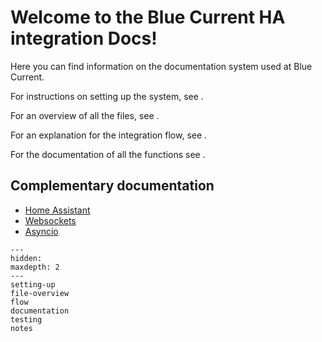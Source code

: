 # Welcome to the Blue Current HA integration Docs!

Here you can find information on the documentation system used at Blue Current.

For instructions on setting up the system, see [](setting-up).

For an overview of all the files, see [](file-overview).

For an explanation for the integration flow, see [](flow).

For the documentation of all the functions see [](documentation).

## Complementary documentation

- [Home Assistant](https://developers.home-assistant.io/)
- [Websockets](https://websockets.readthedocs.io/en/stable/)
- [Asyncio](https://docs.python.org/3/library/asyncio.html)

```{toctree}
---
hidden:
maxdepth: 2
---
setting-up
file-overview
flow
documentation
testing
notes
```
